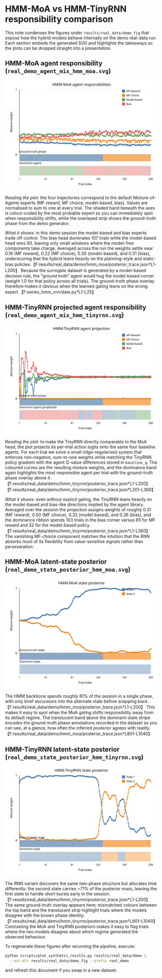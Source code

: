 # HMM-MoA vs HMM-TinyRNN responsibility comparison

This note condenses the figures under `results/real_data/demo_fig` that expose how
the hybrid models behave internally on the demo real-data run. Each section embeds
the generated SVG and highlights the takeaways so the plots can be dropped straight
into a presentation.

## HMM-MoA agent responsibility (`real_demo_agent_mix_hmm_moa.svg`)

![HMM-MoA agent mix](./demo_fig/real_demo_agent_mix_hmm_moa.svg)

*Reading the plot*: the four trajectories correspond to the default Mixture-of-Agents
experts (MF reward, MF choice, model-based, bias). Values are normalised to sum to
one at every trial. The shaded band beneath the axes is colour-coded by the most
probable expert so you can immediately spot when responsibility shifts, while the
overlayed strip shows the ground-truth phase from the demo generator.

*What it shows*: in this demo session the model-based and bias experts trade off
control. The bias head dominates 107 trials while the model-based head wins 93,
leaving only small windows where the model-free components take charge. Averaged
across the run the weights settle near 0.16 (MF reward), 0.22 (MF choice), 0.30
(model-based), and 0.31 (bias), underscoring that the hybrid leans heavily on the
planning-style and static-bias policies.【F:results/real_data/demo/hmm_moa/posterior_trace.json†L1-L200】 Because the surrogate
dataset is generated by a model-based decision rule, the "ground truth" agent
would hug the model-based corner (weight 1.0 for that policy across all trials). The
ground-truth phase overlay therefore makes it obvious when the learned gating leans
on the wrong expert.【F:series_hmm_rnn/data.py†L1-L25】

## HMM-TinyRNN projected agent responsibility (`real_demo_agent_mix_hmm_tinyrnn.svg`)

![HMM-TinyRNN projected mix](./demo_fig/real_demo_agent_mix_hmm_tinyrnn.svg)

*Reading the plot*: to make the TinyRNN directly comparable to the MoA head, the
plot projects its per-trial action logits onto the same four baseline agents.
For each trial we solve a small ridge-regularised system that enforces
non-negative, sum-to-one weights while matching the TinyRNN policy gradient with
the agent Q-value differences stored in `baseline_q`. The coloured curves are the
resulting mixture weights, and the dominance band again highlights the most
responsible agent per trial with the ground-truth phase overlay above it.【F:results/real_data/demo/hmm_tinyrnn/posterior_trace.json†L1-L200】【F:results/real_data/demo/hmm_tinyrnn/posterior_trace.json†L201-L360】

*What it shows*: even without explicit gating, the TinyRNN leans heavily on the
model-based and bias-like directions implied by the agent library. Averaged over
the session the projection assigns weights of roughly 0.31 (MF reward), 0.00 (MF
choice), 0.32 (model-based), and 0.36 (bias), and the dominance ribbon spends 103
trials in the bias corner versus 65 for MF reward and 32 for the model-based
policy.【F:results/real_data/demo/hmm_tinyrnn/posterior_trace.json†L1-L360】 The vanishing MF-choice
component matches the intuition that the RNN absorbs most of its flexibility from
value-sensitive signals rather than perseveration.

## HMM-MoA latent-state posterior (`real_demo_state_posterior_hmm_moa.svg`)

![HMM-MoA state posterior](./demo_fig/real_demo_state_posterior_hmm_moa.svg)

The HMM backbone spends roughly 81% of the session in a single phase, with only
brief excursions into the alternate state before snapping back.【F:results/real_data/demo/hmm_moa/posterior_trace.json†L1-L200】
This makes it easy to spot when the MoA gating shifts responsibility away from its
default regime. The translucent band above the dominant-state stripe encodes the
ground-truth phase annotations recorded in the dataset so you can see, at a glance,
how often the inferred posterior agrees with reality.【F:results/real_data/demo/hmm_moa/posterior_trace.json†L801-L1040】

## HMM-TinyRNN latent-state posterior (`real_demo_state_posterior_hmm_tinyrnn.svg`)

![HMM-TinyRNN state posterior](./demo_fig/real_demo_state_posterior_hmm_tinyrnn.svg)

The RNN variant discovers the same two-phase structure but allocates time
differently: the second state carries ~71% of the posterior mass, leaving the
first state to handle short bursts early in the session.【F:results/real_data/demo/hmm_tinyrnn/posterior_trace.json†L1-L200】 The
same ground-truth overlay appears here; mismatched colours between the top band and
the translucent strip highlight trials where the models disagree with the known
phase identity.【F:results/real_data/demo/hmm_tinyrnn/posterior_trace.json†L801-L1040】 Contrasting the MoA and TinyRNN posteriors
makes it easy to flag trials where the two models disagree about which regime
generated the observed behaviour.

To regenerate these figures after rerunning the pipeline, execute:

```bash
python scripts/plot_synthetic_results.py results/real_data/demo \
  --out-dir results/real_data/demo_fig --prefix real_demo
```

and refresh this document if you swap in a new dataset.
